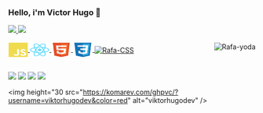 ### Hello, i'm Victor Hugo 👋

 <div>
  <a href="https://github.com/viktorhugodev">
  <img height="180em" src="https://github-readme-stats.vercel.app/api?username=viktorhugodev&show_icons=true&theme=dracula&include_all_commits=true&count_private=true"/>
  <img height="180em" src="https://github-readme-stats.vercel.app/api/top-langs/?username=viktorhugodev&layout=compact&langs_count=7&theme=dracula"/>
</div>
<div style="display: inline_block"><br>
  <img align="center" alt="Rafa-Js" height="30" width="40" src="https://raw.githubusercontent.com/devicons/devicon/master/icons/javascript/javascript-plain.svg">
<!--   <img align="center" alt="Rafa-Ts" height="30" width="40" src="https://raw.githubusercontent.com/devicons/devicon/master/icons/typescript/typescript-plain.svg"> -->
  <img align="center" alt="Rafa-React" height="30" width="40" src="https://raw.githubusercontent.com/devicons/devicon/master/icons/react/react-original.svg">
  <img align="center" alt="Rafa-HTML" height="30" width="40" src="https://raw.githubusercontent.com/devicons/devicon/master/icons/html5/html5-original.svg">
  <img align="center" alt="Rafa-CSS" height="30" width="40" src="https://raw.githubusercontent.com/devicons/devicon/master/icons/css3/css3-original.svg">
  <img align="center" alt="Rafa-CSS" height="30" width="100" src="https://komarev.com/ghpvc/?username=viktorhugodev&color=red" alt="viktorhugodev">
  
  <img align="right" alt="Rafa-yoda" src="http://pa1.narvii.com/6570/cc634cd915da21ecec0e6b2ec6a752955186bb29_00.gif">
</div>
  
  ##
 
<div> 
    <a href="https://instagram.com/viktorcorreia" target="_blank"><img src="https://img.shields.io/badge/-Instagram-%23E4405F?style=for-the-badge&logo=instagram&logoColor=white" target="_blank"></a> 	
 <a href="" target="_blank"><img src="https://img.shields.io/badge/Discord-7289DA?style=for-the-badge&logo=discord&logoColor=white" target="_blank"></a> 
  <a href = "mailto:viktorhugo.dev@gmail.com"><img src="https://img.shields.io/badge/-Gmail-%23333?style=for-the-badge&logo=gmail&logoColor=white" target="_blank"></a>
  <a href="linkedin.com/in/viktorhugodev" target="_blank"><img src="https://img.shields.io/badge/-LinkedIn-%230077B5?style=for-the-badge&logo=linkedin&logoColor=white" target="_blank"></a> 
 
 <img height="30 src="https://komarev.com/ghpvc/?username=viktorhugodev&color=red" alt="viktorhugodev" /> 
                                                                                                      
 
<!--   ![Snake animation](https://github.com/rafaballerini/rafaballerini/blob/output/github-contribution-grid-snake.svg) -->
 
</div>
